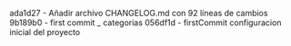 ada1d27 - Añadir archivo CHANGELOG.md con 92 líneas de cambios
9b189b0 - first commit _ categorias
056df1d - firstCommit configuracion inicial del proyecto